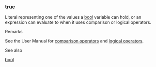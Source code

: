 ### true

Literal representing one of the values a [bool](#type_bool) variable can hold, or an expression can evaluate to when it uses comparison or logical operators.

Remarks

See the User Manual for [comparison operators](https://www.tradingview.com/pine-script-docs/language/operators/#comparison-operators) and [logical operators](https://www.tradingview.com/pine-script-docs/language/operators/#logical-operators).

See also

[bool](#type_bool)
